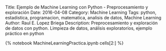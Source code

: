 Title: Ejemplo de Machine Learning con Python - Preprocesamiento y exploración
Date: 2016-04-08
Category: Machine Learning
Tags: python, estadistica, programacion, matematica, analisis de datos, Machine Learning
Author: Raul E. Lopez Briega
Description: Preprocesamiento y exploración de datos con python. Limpieza de datos, análisis exploratorios, ejemplo práctico en python

{% notebook MachineLearningPractica.ipynb cells[2:] %}
